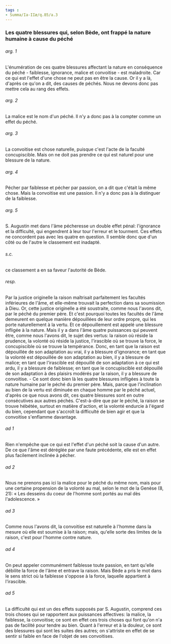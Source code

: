 ```yaml
---
tags : 
- Summa/Ia-IIæ/q.85/a.3
---
```


### Les quatre blessures qui, selon Bède, ont frappé la nature humaine à cause du péché

###### arg. 1
L'énumération de ces quatre blessures affectant la nature en conséquence du péché - faiblesse, ignorance, malice et convoitise - est maladroite. Car ce qui est l'effet d'une chose ne peut pas en être la cause. Or il y a là, d'après ce qu'on a dit, des causes de péchés. Nous ne devons donc pas mettre cela au rang des effets. 

###### arg. 2
La malice est le nom d'un péché. Il n'y a donc pas à la compter comme un effet du péché. 

###### arg. 3
La convoitise est chose naturelle, puisque c'est l'acte de la faculté concupiscible. Mais on ne doit pas prendre ce qui est naturel pour une blessure de la nature. 

###### arg. 4
Pécher par faiblesse et pécher par passion, on a dit que c'était la même chose. Mais la convoitise est une passion. Il n'y a donc pas à la distinguer de la faiblesse. 

###### arg. 5
S. Augustin met dans l'âme pécheresse un double effet pénal: l'ignorance et la difficulté, qui engendrent à leur tour l'erreur et le tourment. Ces effets ne concordent pas avec les quatre en question. Il semble donc que d'un côté ou de l'autre le classement est inadapté. 

###### s.c.
ce classement a en sa faveur l'autorité de Bède. 

###### resp.
Par la justice originelle la raison maîtrisait parfaitement les facultés inférieures de l'âme, et elle-même trouvait la perfection dans sa soumission à Dieu. Or, cette justice originelle a été soustraite, comme nous l'avons dit, par le péché du premier père. Et c'est pourquoi toutes les facultés de l'âme demeurent en quelque manière dépouillées de leur ordre propre, qui les porte naturellement à la vertu. Et ce dépouillement est appelé une blessure infligée à la nature. Mais il y a dans l'âme quatre puissances qui peuvent être, comme nous l'avons dit, le sujet des vertus: la raison où réside la prudence, la volonté où réside la justice, l'irascible où se trouve la force, le concupiscible où se trouve la tempérance. Donc, en tant que la raison est dépouillée de son adaptation au vrai, il y a blessure d'ignorance; en tant que la volonté est dépouillée de son adaptation au bien, il y a blessure de malice; en tant que l'irascible est dépouillé de son adaptation à ce qui est ardu, il y a blessure de faiblesse; en tant que le concupiscible est dépouillé de son adaptation à des plaisirs modérés par la raison, il y a blessure de convoitise. - Ce sont donc bien là les quatre blessures infligées à toute la nature humaine par le péché du premier père. Mais, parce que l'inclination au bien de la vertu est diminuée en chaque homme par le péché actuel, d'après ce que nous avons dit, ces quatre blessures sont en outre consécutives aux autres péchés. C'est-à-dire que par le péché, la raison se trouve hébétée, surtout en matière d'action, et la volonté endurcie à l'égard du bien, cependant que s'accroît la difficulté de bien agir et que la convoitise s'enflamme davantage. 

###### ad 1
Rien n'empêche que ce qui est l'effet d'un péché soit la cause d'un autre. De ce que l'âme est déréglée par une faute précédente, elle est en effet plus facilement inclinée à pécher. 

###### ad 2
Nous ne prenons pas ici la malice pour le péché du même nom, mais pour une certaine propension de la volonté au mal, selon le mot de la Genèse (8, 21): « Les desseins du coeur de l'homme sont portés au mal dès l'adolescence. » 

###### ad 3
Comme nous l'avons dit, la convoitise est naturelle à l'homme dans la mesure où elle est soumise à la raison; mais, qu'elle sorte des limites de la raison, c'est pour l'homme contre nature. 

###### ad 4
On peut appeler communément faiblesse toute passion, en tant qu'elle débilite la force de l'âme et entrave la raison. Mais Bède a pris le mot dans le sens strict où la faiblesse s'oppose à la force, laquelle appartient à l'irascible. 

###### ad 5
La difficulté qui est un des effets supposés par S. Augustin, comprend ces trois choses qui se rapportent aux puissances affectives: la malice, la faiblesse, la convoitise; ce sont en effet ces trois choses qui font qu'on n'a pas de facilité pour tendre au bien. Quant à l'erreur et à la douleur, ce sont des blessures qui sont les suites des autres; on s'attriste en effet de se sentir si faible en face de l'objet de ses convoitises. 

